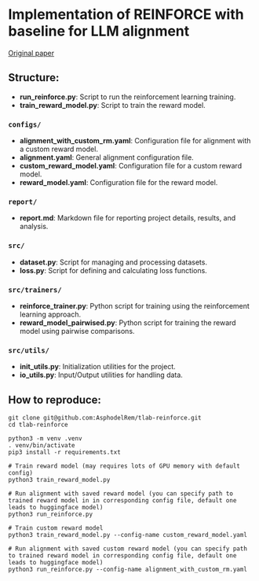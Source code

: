 # Implementation of REINFORCE with baseline for LLM alignment

[Original paper](https://arxiv.org/abs/2402.14740)

## Structure:

- **run_reinforce.py**: Script to run the reinforcement learning training.
- **train_reward_model.py**: Script to train the reward model.

### `configs/`
- **alignment_with_custom_rm.yaml**: Configuration file for alignment with a custom reward model.
- **alignment.yaml**: General alignment configuration file.
- **custom_reward_model.yaml**: Configuration file for a custom reward model.
- **reward_model.yaml**: Configuration file for the reward model.

### `report/`
- **report.md**: Markdown file for reporting project details, results, and analysis.
  
### `src/`
- **dataset.py**: Script for managing and processing datasets.
- **loss.py**: Script for defining and calculating loss functions.
  
### `src/trainers/`
- **reinforce_trainer.py**: Python script for training using the reinforcement learning approach.
- **reward_model_pairwised.py**: Python script for training the reward model using pairwise comparisons.

### `src/utils/`
- **init_utils.py**: Initialization utilities for the project.
- **io_utils.py**: Input/Output utilities for handling data.

## How to reproduce:
```
git clone git@github.com:AsphodelRem/tlab-reinforce.git
cd tlab-reinforce

python3 -m venv .venv
. venv/bin/activate
pip3 install -r requirements.txt

# Train reward model (may requires lots of GPU memory with default config)
python3 train_reward_model.py

# Run alignment with saved reward model (you can specify path to trained reward model in in corresponding config file, default one leads to huggingface model)
python3 run_reinforce.py 

# Train custom reward model
python3 train_reward_model.py --config-name custom_reward_model.yaml

# Run alignment with saved custom reward model (you can specify path to trained reward model in corresponding config file, default one leads to huggingface model)
python3 run_reinforce.py --config-name alignment_with_custom_rm.yaml
```
